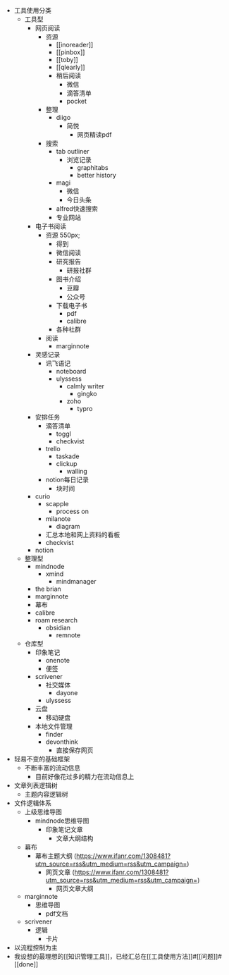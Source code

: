 - 工具使用分类
    - 工具型
        - 网页阅读
            - 资源
                - [[inoreader]]
                - [[pinbox]]
                - [[toby]]
                - [[qlearly]]
                - 稍后阅读
                    - 微信
                    - 滴答清单
                    - pocket
            - 整理
                - diigo
                    - 简悦
                        - 网页精读pdf
            - 搜索
                - tab outliner
                    - 浏览记录
                        - graphitabs
                        - better history
                - magi
                    - 微信
                    - 今日头条
                - alfred快速搜索
                - 专业网站
        - 电子书阅读
            - 资源 550px; 
                - 得到
                - 微信阅读
                - 研究报告
                    - 研报社群
                - 图书介绍
                    - 豆瓣
                    - 公众号
                - 下载电子书
                    - pdf
                    - calibre
                - 各种社群
            - 阅读
                - marginnote
        - 灵感记录
            - 讯飞语记
                - noteboard
                - ulyssess
                    - calmly writer
                        - gingko
                    - zoho
                        - typro
        - 安排任务
            - 滴答清单
                - toggl
                - checkvist
            - trello
                - taskade
                - clickup
                    - walling
            - notion每日记录
                - 块时间
        - curio
            - scapple
                - process on
            - milanote
                - diagram
            - 汇总本地和网上资料的看板
            - checkvist
        - notion
    - 整理型
        - mindnode
            - xmind
                - mindmanager
        - the brian
        - marginnote
        - 幕布
        - calibre
        - roam research
            - obsidian
                - remnote
    - 仓库型
        - 印象笔记
            - onenote
            - 便签
        - scrivener
            - 社交媒体
                - dayone
            - ulyssess
        - 云盘
            - 移动硬盘
        - 本地文件管理
            - finder
            - devonthink
                - 直接保存网页
- 轻易不变的基础框架
    - 不断丰富的流动信息
        - 目前好像花过多的精力在流动信息上
- 文章列表逻辑树
    - 主题内容逻辑树
- 文件逻辑体系
    - 上级思维导图
        - mindnode思维导图
            - 印象笔记文章
                - 文章大纲结构
    - 幕布
        - 幕布主题大纲 (https://www.ifanr.com/1308481?utm_source=rss&utm_medium=rss&utm_campaign=)
            - 网页文章 (https://www.ifanr.com/1308481?utm_source=rss&utm_medium=rss&utm_campaign=)
                - 网页文章大纲
    - marginnote
        - 思维导图
            - pdf文档
    - scrivener
        - 逻辑
            - 卡片
- 以流程控制为主
- 我设想的最理想的[[知识管理工具]]，已经汇总在[[工具使用方法]]#[[问题]]#[[done]]
